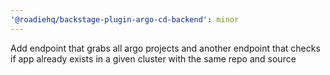 ```yaml
---
'@roadiehq/backstage-plugin-argo-cd-backend': minor
---
```


Add endpoint that grabs all argo projects and another endpoint that checks if app already exists in a given cluster with the same repo and source
